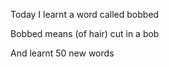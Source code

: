 Today I learnt a word called bobbed



Bobbed means (of hair) cut in a bob



And learnt 50 new words